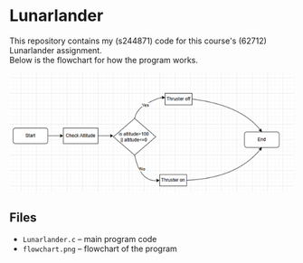 # Lunarlander

This repository contains my (s244871) code for this course's (62712) Lunarlander assignment.  
Below is the flowchart for how the program works.

![Flowchart](Flowchart.png)

## Files
- `Lunarlander.c` – main program code  
- `flowchart.png` – flowchart of the program
